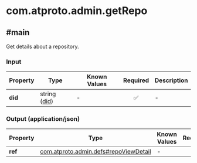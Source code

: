 # com.atproto.admin.getRepo

## #main

Get details about a repository.

### Input

| Property | Type | Known Values | Required | Description |
| --- | --- | --- | :---: | --- |
| **did** | string ([did](https://atproto.com/specs/did)) | - | ✅ | - |

### Output (application/json)

| Property | Type | Known Values | Required | Description |
| --- | --- | --- | :---: | --- |
| **ref** | [com.atproto.admin.defs#repoViewDetail](../../../../com/atproto/admin/defs.md#repoViewDetail) | - | ✅ | - |
